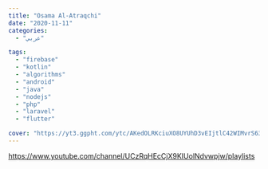 ```yaml
---
title: "Osama Al-Atraqchi"
date: "2020-11-11"
categories:
  - "عربي"

tags:
  - "firebase"
  - "kotlin"
  - "algorithms"
  - "android"
  - "java"
  - "nodejs"
  - "php"
  - "laravel"
  - "flutter"

cover: "https://yt3.ggpht.com/ytc/AKedOLRKciuXO8UYUhD3vEIjtlC42WIMvrS63RG96bZuGw=s176-c-k-c0x00ffffff-no-rj"
---
```


https://www.youtube.com/channel/UCzRqHEcCjX9KIUolNdvwpjw/playlists

